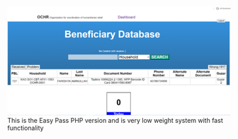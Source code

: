 ![Alt text](/images/ScreenShoot.png "Optional title")
This is the Easy Pass PHP version and is very low weight system with fast functionality 
